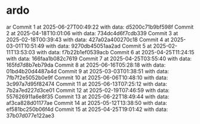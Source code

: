 # ardo
ar
Commit 1 at 2025-06-27T00:49:22 with data: d5200c71b9bf598f
Commit 2 at 2025-04-18T10:01:06 with data: 734dc4d6f7cdb339
Commit 3 at 2025-02-18T00:39:43 with data: 427a02a400270c18
Commit 4 at 2025-03-01T10:51:49 with data: 9270db45051aa2ad
Commit 5 at 2025-02-11T13:53:03 with data: f7b22b1ef0539acb
Commit 6 at 2025-04-25T11:24:15 with data: 166faa1b082c7619
Commit 7 at 2025-04-25T03:55:40 with data: 165fd7d8b7eb79da
Commit 8 at 2025-06-16T05:28:18 with data: 01bd4b20d4487a4d
Commit 9 at 2025-03-03T01:38:51 with data: 7fb7f2e5052b0e9f
Commit 10 at 2025-06-06T10:48:10 with data: 3c997a7d95f82474
Commit 11 at 2025-06-13T07:25:12 with data: 7b2a7ed227d3ce01
Commit 12 at 2025-02-19T07:46:59 with data: 557626911a6e8f35
Commit 13 at 2025-06-22T18:49:44 with data: af3ca828d01177ae
Commit 14 at 2025-05-12T13:38:50 with data: ef581bc250b06f4d
Commit 15 at 2025-04-25T19:01:42 with data: 37b07d077e122ae3
